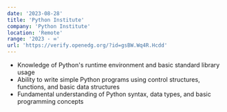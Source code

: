 ```yaml
---
date: '2023-08-28'
title: 'Python Institute'
company: 'Python Institute'
location: 'Remote'
range: '2023 - ∞'
url: 'https://verify.openedg.org/?id=gsBW.Wq4R.Hcdd'
---
```


- Knowledge of Python's runtime environment and basic standard library usage
- Ability to write simple Python programs using control structures, functions, and basic data structures
- Fundamental understanding of Python syntax, data types, and basic programming concepts
